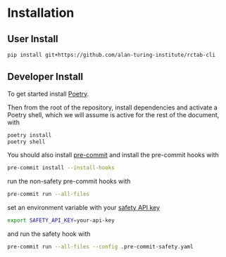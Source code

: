 # Installation

## User Install

```bash
pip install git+https://github.com/alan-turing-institute/rctab-cli
```

## Developer Install

To get started install [Poetry](https://python-poetry.org/docs/).

Then from the root of the repository, install dependencies and activate a Poetry shell, which we will assume is active for the rest of the document, with

```bash
poetry install
poetry shell
```

You should also install [pre-commit](https://pre-commit.com) and install the pre-commit hooks with

```bash
pre-commit install --install-hooks
```

run the non-safety pre-commit hooks with

```bash
pre-commit run --all-files
```

set an environment variable with your [safety API key](https://docs.safetycli.com/safety-docs/support/invalid-api-key-error#how-to-get-a-safety-api-key)

```bash
export SAFETY_API_KEY=your-api-key
```

and run the safety hook with

```bash
pre-commit run --all-files --config .pre-commit-safety.yaml
```

